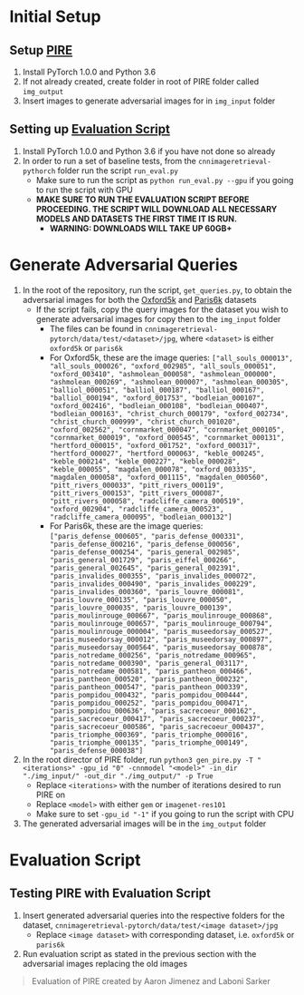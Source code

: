 # Initial Setup
 Setup [PIRE](https://github.com/liuzrcc/PIRE)
 -

 1. Install PyTorch 1.0.0 and Python 3.6
 2. If not already created, create folder in root of PIRE folder called `img_output`
 3. Insert images to generate adversarial images for in `img_input` folder

Setting up [Evaluation Script](https://github.com/filipradenovic/cnnimageretrieval-pytorch)
-
 1. Install PyTorch 1.0.0 and Python 3.6 if you have not done so already
 2. In order to run a set of baseline tests, from the `cnnimageretrieval-pythorch` folder run the script `run_eval.py` 
	 - Make sure to run the script as `python run_eval.py --gpu` if you going to run the script with GPU
	 - **MAKE SURE TO RUN THE EVALUATION SCRIPT BEFORE PROCEEDING. THE SCRIPT WILL DOWNLOAD ALL NECESSARY MODELS AND DATASETS THE FIRST TIME IT IS RUN.**
	  	- **WARNING: DOWNLOADS WILL TAKE UP 60GB+**


# Generate Adversarial Queries

 1. In the root of the repository, run the script, `get_queries.py`, to obtain the adversarial images for both the [Oxford5k](https://www.robots.ox.ac.uk/~vgg/data/oxbuildings/) and [Paris6k](https://www.robots.ox.ac.uk/~vgg/data/parisbuildings/) datasets
 	- If the script fails, copy the query images for the dataset you wish to generate adversarial images for copy then to the `img_input` folder
	 	- The files can be found in `cnnimageretrieval-pytorch/data/test/<dataset>/jpg`, where `<dataset>` is either `oxford5k` or `paris6k`
		- For Oxford5k, these are the image queries: `["all_souls_000013", "all_souls_000026", "oxford_002985", "all_souls_000051", "oxford_003410", "ashmolean_000058", "ashmolean_000000", "ashmolean_000269", "ashmolean_000007", "ashmolean_000305", "balliol_000051", "balliol_000187", "balliol_000167", "balliol_000194", "oxford_001753", "bodleian_000107", "oxford_002416", "bodleian_000108", "bodleian_000407", "bodleian_000163", "christ_church_000179", "oxford_002734", "christ_church_000999", "christ_church_001020", "oxford_002562", "cornmarket_000047", "cornmarket_000105", "cornmarket_000019", "oxford_000545", "cornmarket_000131", "hertford_000015", "oxford_001752", "oxford_000317", "hertford_000027", "hertford_000063", "keble_000245", "keble_000214", "keble_000227", "keble_000028", "keble_000055", "magdalen_000078", "oxford_003335", "magdalen_000058", "oxford_001115", "magdalen_000560", "pitt_rivers_000033", "pitt_rivers_000119", "pitt_rivers_000153", "pitt_rivers_000087", "pitt_rivers_000058", "radcliffe_camera_000519", "oxford_002904", "radcliffe_camera_000523", "radcliffe_camera_000095", "bodleian_000132"]`
		- For Paris6k, these are the image queries: `["paris_defense_000605", "paris_defense_000331", "paris_defense_000216", "paris_defense_000056", "paris_defense_000254", "paris_general_002985", "paris_general_001729", "paris_eiffel_000266", "paris_general_002645", "paris_general_002391", "paris_invalides_000355", "paris_invalides_000072", "paris_invalides_000490", "paris_invalides_000229", "paris_invalides_000360", "paris_louvre_000081", "paris_louvre_000135", "paris_louvre_000050", "paris_louvre_000035", "paris_louvre_000139", "paris_moulinrouge_000667", "paris_moulinrouge_000868", "paris_moulinrouge_000657", "paris_moulinrouge_000794", "paris_moulinrouge_000004", "paris_museedorsay_000527", "paris_museedorsay_000012", "paris_museedorsay_000897", "paris_museedorsay_000564", "paris_museedorsay_000878", "paris_notredame_000256", "paris_notredame_000965", "paris_notredame_000390", "paris_general_003117", "paris_notredame_000581", "paris_pantheon_000466", "paris_pantheon_000520", "paris_pantheon_000232", "paris_pantheon_000547", "paris_pantheon_000339", "paris_pompidou_000432", "paris_pompidou_000444", "paris_pompidou_000252", "paris_pompidou_000471", "paris_pompidou_000636", "paris_sacrecoeur_000162", "paris_sacrecoeur_000417", "paris_sacrecoeur_000237", "paris_sacrecoeur_000586", "paris_sacrecoeur_000437", "paris_triomphe_000369", "paris_triomphe_000016", "paris_triomphe_000135", "paris_triomphe_000149", "paris_defense_000038"]`
 2. In the root director of PIRE folder, run `python3 gen_pire.py -T "<iterations>" -gpu_id "0" -cnnmodel "<model>" -in_dir "./img_input/" -out_dir "./img_output/" -p True`
	 - Replace `<iterations>` with the number of iterations desired to run PIRE on
	 - Replace `<model>` with either `gem` or `imagenet-res101`
	 - Make sure to set `-gpu_id "-1"` if you going to run the script with CPU
 3. The generated adversarial images will be in the `img_output` folder

# Evaluation Script

Testing PIRE with Evaluation Script
-
 1. Insert generated adversarial queries into the respective folders for the dataset, `cnnimageretrieval-pytorch/data/test/<image dataset>/jpg`
	 - Replace `<image dataset>` with corresponding dataset, i.e. `oxford5k` or `paris6k`
 2. Run evaluation script as stated in the previous section with the adversarial images replacing the old images<br />


> Evaluation of PIRE created by Aaron Jimenez and Laboni Sarker


